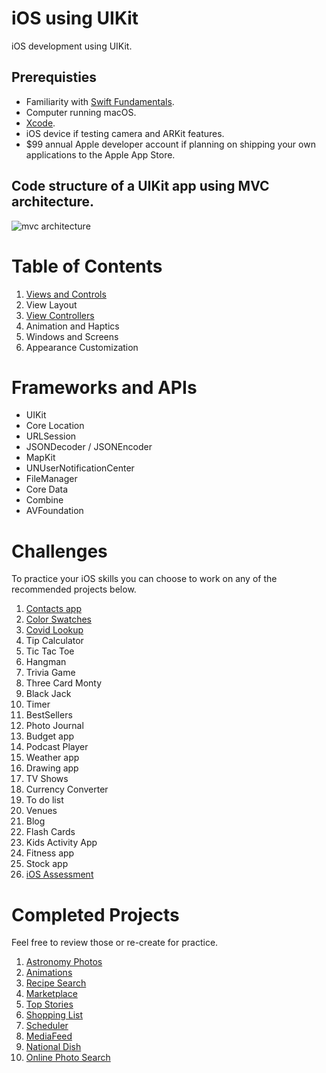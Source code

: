 # iOS using UIKit

iOS development using UIKit.

## Prerequisties 

* Familiarity with [Swift Fundamentals](https://github.com/alexpaul/Swift-Fundamentals). 
* Computer running macOS. 
* [Xcode](https://developer.apple.com/xcode/).
* iOS device if testing camera and ARKit features. 
* $99 annual Apple developer account if planning on shipping your own applications to the Apple App Store.

## Code structure of a UIKit app using MVC architecture. 

![mvc architecture](https://docs-assets.developer.apple.com/published/4e7c26b6ad/ff7aa08f-4857-44ce-88d5-7dacbef84509.png)

# Table of Contents 

1. [Views and Controls](https://github.com/alexpaul/iOS-UIKit/blob/main/Views-and-Controls.md)
1. View Layout
1. [View Controllers](https://github.com/alexpaul/iOS-UIKit/blob/main/ViewControllers.md)
1. Animation and Haptics
1. Windows and Screens
1. Appearance Customization

# Frameworks and APIs 

* UIKit 
* Core Location 
* URLSession
* JSONDecoder / JSONEncoder
* MapKit 
* UNUserNotificationCenter
* FileManager 
* Core Data 
* Combine
* AVFoundation 

# Challenges 

To practice your iOS skills you can choose to work on any of the recommended projects below. 

1. [Contacts app](https://github.com/alexpaul/iOS-UIKit/blob/main/Contacts-App-Challenge.md)
1. [Color Swatches](https://github.com/alexpaul/iOS-UIKit/blob/main/Color-Swatches.md)
1. [Covid Lookup](https://github.com/alexpaul/iOS-UIKit/blob/main/CovidLookup.md)
1. Tip Calculator 
1. Tic Tac Toe 
1. Hangman
1. Trivia Game
1. Three Card Monty 
1. Black Jack 
1. Timer
1. BestSellers
1. Photo Journal 
1. Budget app
1. Podcast Player
1. Weather app 
1. Drawing app
1. TV Shows
1. Currency Converter 
1. To do list
1. Venues
1. Blog
1. Flash Cards
1. Kids Activity App 
1. Fitness app 
1. Stock app
1. [iOS Assessment](https://github.com/alexpaul/iOS-UIKit/blob/main/iOS-Assessment.md)


# Completed Projects 

Feel free to review those or re-create for practice.

1. [Astronomy Photos](https://github.com/alexpaul/AstronomyPhotos)
1. [Animations](https://github.com/alexpaul/UIKit-Animations)
1. [Recipe Search](https://github.com/alexpaul/RecipeSearch-Using-Basic-Auth)
1. [Marketplace](https://github.com/alexpaul/Firebase-Demo)
1. [Top Stories](https://github.com/alexpaul/TopStories)
1. [Shopping List](https://github.com/alexpaul/Diffable-Data-Source/tree/master/ShoppingList)
1. [Scheduler](https://github.com/alexpaul/Scheduler-Custom-Delegation-Tab-Controller)
1. [MediaFeed](https://github.com/alexpaul/AVFoundation-MediaFeed)
1. [National Dish](https://github.com/alexpaul/NationalDish)
1. [Online Photo Search](https://github.com/alexpaul/Compositional-Layout/tree/master/Compositional-Layout-Combine)
